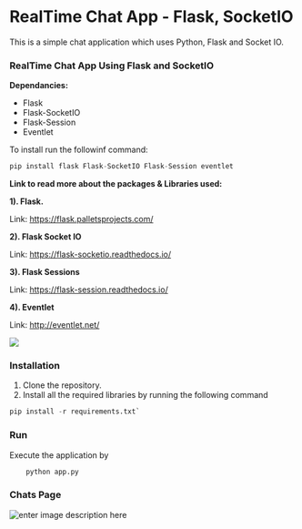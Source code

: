 # RealTime Chat App - Flask, SocketIO

This is a simple chat application which uses Python, Flask and Socket IO. 

### **RealTime Chat App Using Flask and SocketIO**


**Dependancies:**

- Flask 
- Flask-SocketIO 
- Flask-Session 
- Eventlet 

To install run the followinf command:
```python
pip install flask Flask-SocketIO Flask-Session eventlet 
```

**Link to read more about the packages & Libraries used:**

**1). Flask.**

Link: https://flask.palletsprojects.com/ 


**2). Flask Socket IO** 

Link: https://flask-socketio.readthedocs.io/

**3). Flask Sessions** 

Link: https://flask-session.readthedocs.io/

**4). Eventlet**

Link: http://eventlet.net/



![](https://github.com/LuxTechAcademy/RealTime-Chat-App-Using-Flask-and-SocketIO/blob/main/screenshots/Realtime%20Chat%20App.png)

### Installation

 1. Clone the repository.
 2. Install all the required libraries by running the following command 
    
```python 
pip install -r requirements.txt`
```
### Run
Execute the application by 

    
```python 
    python app.py
```

### Chats Page 
 
 ![enter image description here](https://github.com/LuxTechAcademy/RealTime-Chat-App-Using-Flask-and-SocketIO/blob/main/screenshots/Chat%20Window.png.png) 


